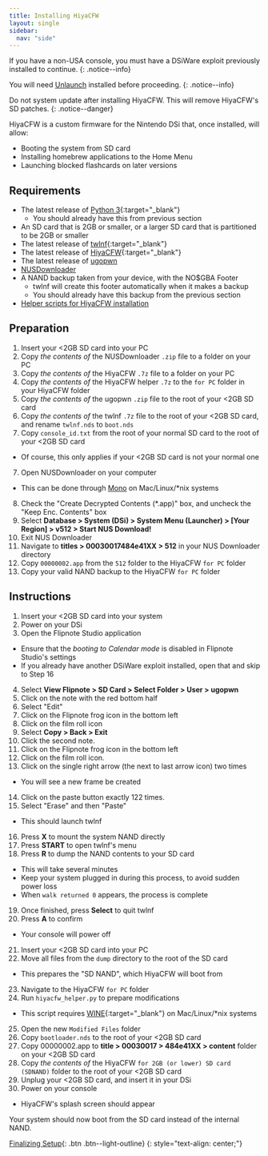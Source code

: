 ```yaml
---
title: Installing HiyaCFW
layout: single
sidebar:
  nav: "side"
---
```


If you have a non-USA console, you must have a DSiWare exploit previously installed to continue.
{: .notice--info}

You will need [Unlaunch](/guide/installing-unlaunch/) installed before proceeding.
{: .notice--info}

Do not system update after installing HiyaCFW. This will remove HiyaCFW's SD patches.
{: .notice--danger}

HiyaCFW is a custom firmware for the Nintendo DSi that, once installed, will allow:
- Booting the system from SD card
- Installing homebrew applications to the Home Menu
- Launching blocked flashcards on later versions

## Requirements
- The latest release of [Python 3](https://www.python.org/downloads/){:target="_blank"}
  - You should already have this from previous section
- An SD card that is 2GB or smaller, or a larger SD card that is partitioned to be 2GB or smaller
- The latest release of [twlnf](https://github.com/Jimmy-Z/twlnf/releases){:target="_blank"}
- The latest release of [HiyaCFW](https://github.com/Robz8/hiyaCFW/releases){:target="_blank"}
- The latest release of [ugopwn](/assets/files/ugopwn.zip)
- [NUSDownloader](/assets/files/NUSDownloader.zip)
- A NAND backup taken from your device, with the NO$GBA Footer
  - twlnf will create this footer automatically when it makes a backup
  - You should already have this backup from the previous section
- [Helper scripts for HiyaCFW installation](/assets/files/hiyacfw_helper.zip)

## Preparation
1. Insert your <2GB SD card into your PC
2. Copy *the contents of* the NUSDownloader `.zip` file to a folder on your PC
3. Copy *the contents of* the HiyaCFW `.7z` file to a folder on your PC
4. Copy *the contents of* the HiyaCFW helper `.7z` to the `for PC` folder in your HiyaCFW folder
5. Copy *the contents of* the ugopwn `.zip` file to the root of your <2GB SD card
5. Copy *the contents of* the twlnf `.7z` file to the root of your <2GB SD card, and rename `twlnf.nds` to `boot.nds`
6. Copy `console_id.txt` from the root of your normal SD card to the root of your <2GB SD card
  - Of course, this only applies if your <2GB SD card is not your normal one
7. Open NUSDownloader on your computer
  - This can be done through [Mono](http://www.mono-project.com/) on Mac/Linux/*nix systems
8. Check the "Create Decrypted Contents (*.app)" box, and uncheck the "Keep Enc. Contents" box
9. Select **Database > System (DSi) > System Menu (Launcher) > [Your Region] > v512 > Start NUS Download!**
10. Exit NUS Downloader
11. Navigate to **titles > 00030017484e41XX > 512** in your NUS Downloader directory
12. Copy `00000002.app` from the `512` folder to the HiyaCFW `for PC` folder
13. Copy your valid NAND backup to the HiyaCFW `for PC` folder

## Instructions
1. Insert your <2GB SD card into your system
2. Power on your DSi
3. Open the Flipnote Studio application
  - Ensure that the *booting to Calendar mode* is disabled in Flipnote Studio's settings
  - If you already have another DSiWare exploit installed, open that and skip to Step 16
4. Select **View Flipnote > SD Card > Select Folder > User > ugopwn**
5. Click on the note with the red bottom half
6. Select "Edit"
7. Click on the Flipnote frog icon in the bottom left
8. Click on the film roll icon
9. Select **Copy > Back > Exit**
10. Click the second note.
11. Click on the Flipnote frog icon in the bottom left
12. Click on the film roll icon.
13. Click on the single right arrow (the next to last arrow icon) two times
  - You will see a new frame be created
14. Click on the paste button exactly 122 times.
15. Select "Erase" and then "Paste"
  - This should launch twlnf
16. Press **X** to mount the system NAND directly
17. Press **START** to open twlnf's menu
18. Press **R** to dump the NAND contents to your SD card
  - This will take several minutes
  - Keep your system plugged in during this process, to avoid sudden power loss
  - When `walk returned 0` appears, the process is complete
19. Once finished, press **Select** to quit twlnf
20. Press **A** to confirm
  - Your console will power off
21. Insert your <2GB SD card into your PC
22. Move all files from the `dump` directory to the root of the SD card
  - This prepares the "SD NAND",  which HiyaCFW will boot from
23. Navigate to the HiyaCFW `for PC` folder
24. Run `hiyacfw_helper.py` to prepare modifications
  - This script requires [WINE](https://www.winehq.org/){:target="_blank"} on Mac/Linux/*nix systems
25. Open the new `Modified Files` folder
26. Copy `bootloader.nds` to the root of your <2GB SD card
27. Copy 00000002.app to **title > 00030017 > 484e41XX > content** folder on your <2GB SD card
28. Copy *the contents of* the HiyaCFW `for 2GB (or lower) SD card (SDNAND)` folder to the root of your <2GB SD card
29. Unplug your <2GB SD card, and insert it in your DSi
30. Power on your console
  - HiyaCFW's splash screen should appear

Your system should now boot from the SD card instead of the internal NAND.

[Finalizing Setup](/guide/finalizing-setup){: .btn .btn--light-outline}
{: style="text-align: center;"}
